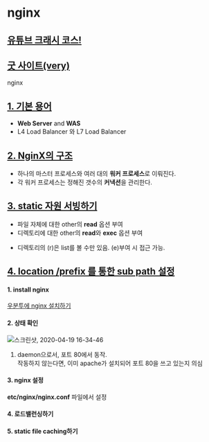 # nginx  

## [유튜브 크래시 코스!](https://www.youtube.com/watch?v=WC2-hNNBWII&t=2629s)  
## [굿 사이트(very)](https://velog.io/@minholee_93/Nginx-Worker-Process-6jk61i2gmm)  

nginx
## [1. 기본 용어](/all/what.md)  
* **Web Server** and **WAS**
* L4 Load Balancer 와 L7 Load Balancer  

## [2. NginX의 구조](/all/tuto.md)  
* 하나의 마스터 프로세스와 여러 대의 **워커 프로세스**로 이뤄진다.  
* 각 워커 프로세스는 정해진 갯수의 **커낵션**을 관리한다.  

## [3. static 자원 서빙하기](/all/ws.md)  
* 파일 자체에 대한 other의 **read** 옵션 부여  
* 디렉토리에 대한 other의 **read**와 **exec** 옵션 부여  
- 디렉토리의 (r)은 list를 볼 수만 있음. (e)부여 시 접근 가능.  

## [4. location /prefix 를 통한 sub path 설정](/all/sub.md)  




#### 1. install nginx 
[우분투에 nginx 설치하기](https://www.digitalocean.com/community/tutorials/how-to-install-nginx-on-ubuntu-18-04)  

#### 2. 상태 확인  

![스크린샷, 2020-04-19 16-34-46](https://user-images.githubusercontent.com/62331555/79682267-b8a9ec00-825b-11ea-9484-d1053b03edb2.png)  

1. daemon으로서, 포트 80에서 동작.  
작동하지 않는다면, 이미 apache가 설치되어 포트 80을 쓰고 있는지 의심  

#### 3. nginx 설정  

**etc/nginx/nginx.conf** 파일에서 설정  

#### 4. 로드밸런싱하기  
[](https://kamang-it.tistory.com/entry/WebServernginxnginx%EB%A1%9C-%EB%A1%9C%EB%93%9C%EB%B0%B8%EB%9F%B0%EC%8B%B1-%ED%95%98%EA%B8%B0)  


#### 5. static file caching하기  



